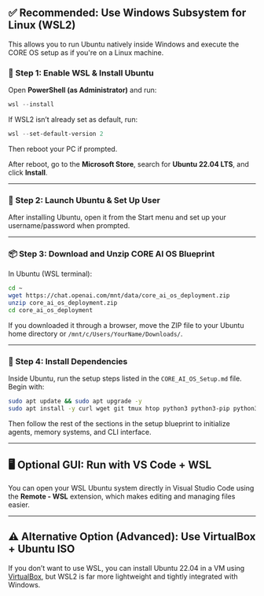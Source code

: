 ## ✅ Recommended: Use Windows Subsystem for Linux (WSL2)

This allows you to run Ubuntu natively inside Windows and execute the CORE OS setup as if you're on a Linux machine.

### 🔧 Step 1: Enable WSL & Install Ubuntu
Open **PowerShell (as Administrator)** and run:

```powershell
wsl --install
```

If WSL2 isn’t already set as default, run:

```powershell
wsl --set-default-version 2
```

Then reboot your PC if prompted.

After reboot, go to the **Microsoft Store**, search for **Ubuntu 22.04 LTS**, and click **Install**.

---

### 🧠 Step 2: Launch Ubuntu & Set Up User

After installing Ubuntu, open it from the Start menu and set up your username/password when prompted.

---

### 📦 Step 3: Download and Unzip CORE AI OS Blueprint

In Ubuntu (WSL terminal):

```bash
cd ~
wget https://chat.openai.com/mnt/data/core_ai_os_deployment.zip
unzip core_ai_os_deployment.zip
cd core_ai_os_deployment
```

If you downloaded it through a browser, move the ZIP file to your Ubuntu home directory or `/mnt/c/Users/YourName/Downloads/`.

---

### 🧰 Step 4: Install Dependencies

Inside Ubuntu, run the setup steps listed in the `CORE_AI_OS_Setup.md` file. Begin with:

```bash
sudo apt update && sudo apt upgrade -y
sudo apt install -y curl wget git tmux htop python3 python3-pip python3-venv redis-server postgresql postgresql-contrib rabbitmq-server
```

Then follow the rest of the sections in the setup blueprint to initialize agents, memory systems, and CLI interface.

---

## 🖥️ Optional GUI: Run with VS Code + WSL

You can open your WSL Ubuntu system directly in Visual Studio Code using the **Remote - WSL** extension, which makes editing and managing files easier.

---

## ⚠️ Alternative Option (Advanced): Use VirtualBox + Ubuntu ISO

If you don’t want to use WSL, you can install Ubuntu 22.04 in a VM using [VirtualBox](https://www.virtualbox.org/), but WSL2 is far more lightweight and tightly integrated with Windows.
